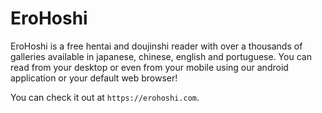 # EroHoshi

EroHoshi is a free hentai and doujinshi reader with over a thousands of galleries available in japanese, chinese, english and portuguese. You can read from your desktop or even from your mobile using our android application or your default web browser!

You can check it out at `https://erohoshi.com`.
